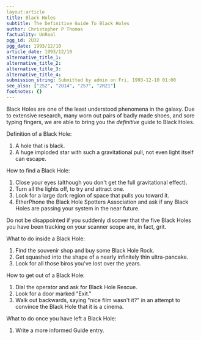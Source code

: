 ```yaml
---
layout:article
title: Black Holes
subtitle: The Definitive Guide To Black Holes
author: Christopher P Thomas
factuality: UnReal
pgg_id: 2U32
pgg_date: 1993/12/10
article_date: 1993/12/10
alternative_title_1: 
alternative_title_2: 
alternative_title_3: 
alternative_title_4: 
submission_string: Submitted by admin on Fri, 1993-12-10 01:00
see_also: ["2S2", "2U14", "2S7", "2R21"]
footnotes: {}
---
```

<div>
<p>Black Holes are one of the least understood phenomena in the galaxy. Due to extensive research, many worn out pairs of badly made shoes, and sore typing fingers, we are able to bring you the <em>definitive</em> guide to Black Holes.</p>
<p>Definition of a Black Hole:</p>
<ol>
<li value="1">A hole that is black.</li>
<li value="2">A huge imploded star with such a gravitational pull, not even light itself can escape.</li>
</ol>
<p>How to find a Black Hole:</p>
<ol>
<li value="1">Close your eyes (although you don't get the full gravitational effect).</li>
<li value="2">Turn all the lights off, to try and attract one.</li>
<li value="3">Look for a large dark region of space that pulls you toward it.</li>
<li value="4">EtherPhone the Black Hole Spotters Association and ask if any Black Holes are passing your system in the near future.</li>
</ol>
<p>Do not be disappointed if you suddenly discover that the five Black Holes you have been tracking on your scanner scope are, in fact, grit.</p>
<p>What to do inside a Black Hole:</p>
<ol>
<li value="1">Find the souvenir shop and buy some Black Hole Rock.</li>
<li value="2">Get squashed into the shape of a nearly infinitely thin ultra-pancake.</li>
<li value="3">Look for all those biros you've lost over the years.</li>
</ol>
<p>How to get out of a Black Hole:</p>
<ol>
<li value="1">Dial the operator and ask for Black Hole Rescue.</li>
<li value="2">Look for a door marked "Exit."</li>
<li value="3">Walk out backwards, saying "nice film wasn't it?" in an attempt to convince the Black Hole that it is a cinema.</li>
</ol>
<p>What to do once you have left a Black Hole:</p>
<ol>
<li value="1">Write a more informed Guide entry.</li>
</ol>
</div>
